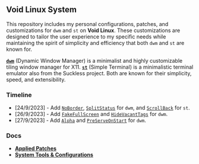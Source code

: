 ## Void Linux System

This repository includes my personal configurations, patches, and customizations for `dwm` and `st` on **Void Linux**. These customizations are designed to tailor the user experience to my specific needs while maintaining the spirit of simplicity and efficiency that both `dwm` and `st` are known for.

**[`dwm`](https://st.suckless.org/)** (Dynamic Window Manager) is a minimalist and highly customizable tiling window manager for X11. **[`st`](https://dwm.suckless.org/)** (Simple Terminal) is a minimalistic terminal emulator also from the Suckless project. Both are known for their simplicity, speed, and extensibility.

### Timeline

- [24/9/2023] - Add [`NoBorder`](https://dwm.suckless.org/patches/noborder/), [`SplitStatus`](https://dwm.suckless.org/patches/splitstatus/) for `dwm`, and [`ScrollBack`](https://st.suckless.org/patches/scrollback/) for `st`.
- [26/9/2023] - Add [`FakeFullScreen`](https://dwm.suckless.org/patches/fakefullscreen/) and [`HideVacantTags`](https://dwm.suckless.org/patches/hide_vacant_tags/) for `dwm`.
- [27/9/2023] - Add [`Alpha`](https://dwm.suckless.org/patches/alpha/) and [`PreServeOnStart`](https://dwm.suckless.org/patches/preserveonrestart/) for `dwm`.

### Docs

- **[Applied Patches](patches/README.md)**
- **[System Tools & Configurations](configurations/README.md)**

